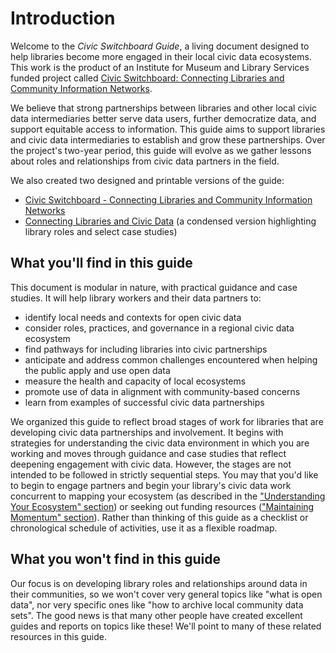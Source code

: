 # Introduction

Welcome to the _Civic Switchboard Guide_, a living document designed to help libraries become more engaged in their local civic data ecosystems. This work is the product of an Institute for Museum and Library Services funded project called [Civic Switchboard: Connecting Libraries and Community Information Networks](https://civic-switchboard.github.io/).  &#x20;

We believe that strong partnerships between libraries and other local civic data intermediaries better serve data users, further democratize data, and support equitable access to information. This guide aims to support libraries and civic data intermediaries to establish and grow these partnerships. Over the project's two-year period, this guide will evolve as we gather lessons about roles and relationships from civic data partners in the field.

We also created two designed and printable versions of the guide:&#x20;

* [Civic Switchboard - Connecting Libraries and Community Information Networks](https://civic-switchboard.github.io/assets/guide/Civic\_Switchboard\_Guide.pdf)
* [Connecting Libraries and Civic Data](https://civic-switchboard.github.io/assets/guide/Connecting\_Libraries\_and\_Civic\_Data.pdf) (a condensed version highlighting library roles and select case studies)

## What you'll find in this guide

This document is modular in nature, with practical guidance and case studies. It will help library workers and their data partners to:

* identify local needs and contexts for open civic data
* consider roles, practices, and governance in a regional civic data ecosystem
* find pathways for including libraries into civic partnerships
* anticipate and address common challenges encountered when helping the public apply and use open data
* measure the  health and capacity of local ecosystems
* promote use of data in alignment with community-based concerns
* learn from examples of successful civic data partnerships

We organized this guide to reflect broad stages of work for libraries that are developing civic data partnerships and involvement. It begins with strategies for understanding the civic data environment in which you are working and moves through guidance and case studies that reflect deepening engagement with civic data. However, the stages are not intended to be followed in strictly sequential steps. You may that you'd like to begin to engage partners and begin your library's civic data work concurrent to mapping your ecosystem (as described in the ["Understanding Your Ecosystem" section](https://civic-switchboard.gitbook.io/guide/understanding/mapping-your-ecosystem)) or seeking out funding resources (["Maintaining Momentum" section](https://civic-switchboard.gitbook.io/guide/maintaining/finding-resources-for-your-engagement)). Rather than thinking of this guide as a checklist or chronological schedule of activities, use it as a flexible roadmap.&#x20;

## What you won't find in this guide

Our focus is on developing library roles and relationships around data in their communities, so we won't cover very general topics like "what is open data", nor very specific ones like "how to archive local community data sets". The good news is that many other people have created excellent guides and reports on topics like these! We'll point to many of these related resources in this guide.

##

